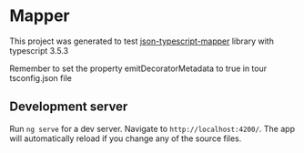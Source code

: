 # Mapper

This project was generated to test [json-typescript-mapper](https://github.com/jf3096/json-typescript-mapper) library with typescript 3.5.3

Remember to set the property emitDecoratorMetadata to true in tour tsconfig.json file

## Development server

Run `ng serve` for a dev server. Navigate to `http://localhost:4200/`. The app will automatically reload if you change any of the source files.

